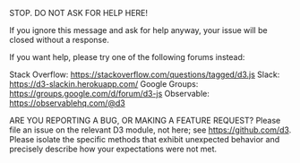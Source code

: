 STOP. DO NOT ASK FOR HELP HERE!

If you ignore this message and ask for help anyway, your issue will be closed without a response.

If you want help, please try one of the following forums instead:

Stack Overflow: https://stackoverflow.com/questions/tagged/d3.js
Slack: https://d3-slackin.herokuapp.com/
Google Groups: https://groups.google.com/d/forum/d3-js
Observable: https://observablehq.com/@d3

ARE YOU REPORTING A BUG, OR MAKING A FEATURE REQUEST? Please file an issue on the relevant D3 module, not here; see https://github.com/d3. Please isolate the specific methods that exhibit unexpected behavior and precisely describe how your expectations were not met.
